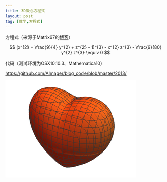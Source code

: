 ```yaml
---
title: 3D爱心方程式
layout: post
tag: [数学,方程式]
---
```


方程式（来源于Matrix67的[博客](http://www.matrix67.com/blog/archives/223)）

$$
 (x^{2} + \frac{9}{4} y^{2} + z^{2} - 1)^{3} - x^{2} z^{3} - \frac{9}{80} y^{2} z^{3} \equiv  0
$$

代码（测试环境为OSX10.10.3、Mathematica10）

<https://github.com/AImager/blog_code/blob/master/2013/>
  
  
![](\media\img\2013\3D爱心.png)